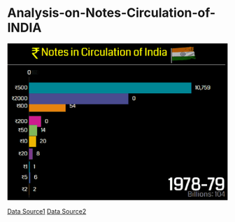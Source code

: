 # Analysis-on-Notes-Circulation-of-INDIA

![](finalnotes.gif)

[Data Source1](https://www.rbi.org.in/scripts/PublicationsView.aspx?id=19143)
[Data Source2](https://www.rbi.org.in/scripts/PublicationsView.aspx?id=17293) 

